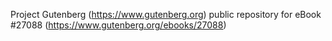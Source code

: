 Project Gutenberg (https://www.gutenberg.org) public repository for eBook #27088 (https://www.gutenberg.org/ebooks/27088)
